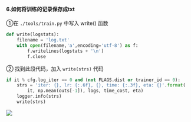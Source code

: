 #### 6.如何将训练的记录保存成txt
①在 `./tools/train.py` 中写入 write() 函数
```python
def write(logstats):
    filename = 'log.txt'
    with open(filename,'a',encoding='utf-8') as f:
        f.writelines(logstats + '\n')
        f.close
```
② 找到此段代码，加入 `write(strs)` 代码
```python
if it % cfg.log_iter == 0 and (not FLAGS.dist or trainer_id == 0):
    strs = 'iter: {}, lr: {:.6f}, {}, time: {:.3f}, eta: {}'.format(
        it, np.mean(outs[-1]), logs, time_cost, eta)
    logger.info(strs)
    write(strs)
```
![](https://ai-studio-static-online.cdn.bcebos.com/b99c6becb51b47ccb85068865f685b4ef1504faa11054e118cdfedb6806cf937)

